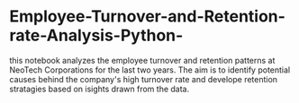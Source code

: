 # Employee-Turnover-and-Retention-rate-Analysis-Python-
this notebook analyzes the employee turnover and retention patterns at NeoTech Corporations for the last two years. The aim is to identify potential causes behind the company's high turnover rate and develope retention stratagies based on isights drawn from the data.
